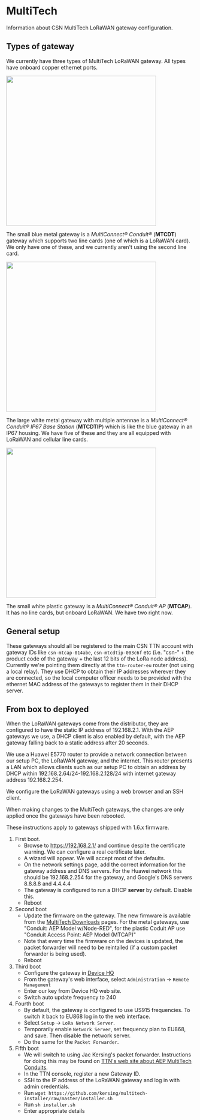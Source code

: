 # MultiTech
Information about CSN MultiTech LoRaWAN gateway configuration.

## Types of gateway

We currently have three types of MultiTech LoRaWAN gateway. All types have onboard copper ethernet ports.

<img src="https://www.multitech.com/documents/media/images/products/multiconnect/conduit/mt_multiconnect_conduit_clear_main.png" width="400">

The small blue metal gateway is a *MultiConnect® Conduit®* (**MTCDT**) gateway which supports two line cards (one of which is a LoRaWAN card). We only have one of these, and we currently aren't using the second line card.

<img src="https://www.multitech.com/documents/media/images/products/multiconnect/conduit/ip67/MT_MultiConnect_Conduit_IP67_Base_Station_9-2017.png" width="400">

The large white metal gateway with multiple antennae is a *MultiConnect® Conduit® IP67 Base Station* (**MTCDTIP**) which is like the blue gateway in an IP67 housing. We have five of these and they are all equipped with LoRaWAN and cellular line cards.

<img src="https://www.multitech.com/documents/media/images/products/multiconnect/conduit-ap/MT_MultiConnect_Conduit_AP_Color_Logo_clear_hr1000px.png" width="400">

The small white plastic gateway is a *MultiConnect® Conduit® AP* (**MTCAP**). It has no line cards, but onboard LoRaWAN. We have two right now.

## General setup

These gateways should all be registered to the main CSN TTN account with gateway IDs like `csn-mtcap-014abe`, `csn-mtcdtip-003c6f` etc (i.e. "csn-" + the product code of the gateway + the last 12 bits of the LoRa node address). Currently we're pointing them directly at the `ttn-router-eu` router (not using a local relay). They use DHCP to obtain their IP addresses wherever they are connected, so the local computer officer needs to be provided with the ethernet MAC address of the gateways to register them in their DHCP server.

## From box to deployed

When the LoRaWAN gateways come from the distributor, they are configured to have the static IP address of 192.168.2.1. With the AEP gateways we use, a DHCP client is also enabled by default, with the AEP gateway falling back to a static address after 20 seconds.

We use a Huawei E5770 router to provide a network connection between our setup PC, the LoRaWAN gateway, and the internet. This router presents a LAN which allows clients such as our setup PC to obtain an address by DHCP within 192.168.2.64/24-192.168.2.128/24 with internet gateway address 192.168.2.254.

We configure the LoRaWAN gateways using a web browser and an SSH client.

When making changes to the MultiTech gateways, the changes are only applied once the gateways have been rebooted.

These instructions apply to gateways shipped with 1.6.x firmware.

1. First boot.
    - Browse to https://192.168.2.1/ and continue despite the certificate warning. We can configure a real certificate later.
    - A wizard will appear. We will accept most of the defaults.
    - On the network settings page, add the correct information for the gateway address and DNS servers. For the Huawei network this should be 192.168.2.254 for the gateway, and Google's DNS servers 8.8.8.8 and 4.4.4.4
    - The gateway is configured to run a DHCP **server** by default. Disable this.
    - Reboot
2. Second boot
    - Update the firmware on the gateway. The new firmware is available from the [MultiTech Downloads](http://www.multitech.net/developer/downloads/) pages. For the metal gateways, use "Conduit: AEP Model w/Node-RED", for the plastic Coduit AP use "Conduit Access Point: AEP Model (MTCAP)"
    - Note that every time the firmware on the devices is updated, the packet forwarder will need to be reintalled (if a custom packet forwarder is being used).
    - Reboot
3. Third boot
    - Configure the gateway in [Device HQ](https://www.devicehq.com/)
    - From the gateway's web interface, select `Administration` -> `Remote Management`
    - Enter our key from Device HQ web site.
    - Switch auto update frequency to 240
4. Fourth boot
    - By default, the gateway is configured to use US915 frequencies. To switch it back to EU868 log in to the web interface.
    - Select `Setup` -> `LoRa Network Server`.
    - Temporarily enable `Network Server`, set frequency plan to EU868, and save. Then disable the network server.
    - Do the same for the `Packet Forwarder`.
5. Fifth boot
    - We will switch to using Jac Kersing's packet forwarder. Instructions for doing this may be found on [TTN's web site about AEP MultiTech Conduits](https://www.thethingsnetwork.org/docs/gateways/multitech/aep.html).
    - In the TTN console, register a new Gateway ID.
    - SSH to the IP address of the LoRaWAN gateway and log in with admin credentials.
    - Run `wget https://github.com/kersing/multitech-installer/raw/master/installer.sh`
    - Run `sh installer.sh`
    - Enter appropriate details
